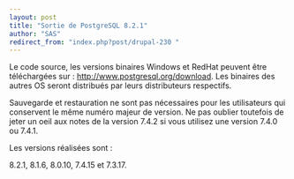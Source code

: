 ```yaml
---
layout: post
title: "Sortie de PostgreSQL 8.2.1"
author: "SAS"
redirect_from: "index.php?post/drupal-230 "
---
```




<p>Le code source, les versions binaires Windows et RedHat peuvent être téléchargées sur&nbsp;: <a href="http://www.postgresql.org/download">http://www.postgresql.org/download</a>. Les binaires des autres OS seront distribués par leurs distributeurs respectifs.

</p>

<p>

Sauvegarde et restauration ne sont pas nécessaires pour les utilisateurs qui conservent le même numéro majeur de version. Ne pas oublier toutefois de jeter un oeil aux notes de la version 7.4.2 si vous utilisez une version 7.4.0 ou 7.4.1.</p>

<p>

Les versions réalisées sont&nbsp;:

8.2.1, 8.1.6, 8.0.10, 7.4.15 et 7.3.17.

</p>